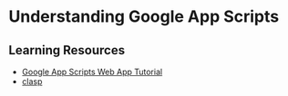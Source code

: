 # Understanding Google App Scripts

## Learning Resources

* [Google App Scripts Web App Tutorial](https://www.youtube.com/watch?v=RRQvySxaCW0&list=PLv9Pf9aNgemt82hBENyneRyHnD-zORB3l&index=1)
* [clasp](https://codelabs.developers.google.com/codelabs/clasp/#0)